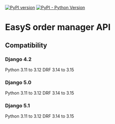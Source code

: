 [![PyPI version](https://badge.fury.io/py/easys-ordermanager.svg)](https://badge.fury.io/py/easys-ordermanager)
[![PyPI - Python Version](https://img.shields.io/pypi/pyversions/Lektor.svg)](https://pypi.org/project/easys-ordermanager/)

# EasyS order manager API

## Compatibility

### Django 4.2

Python 3.11 to 3.12
DRF 3.14 to 3.15

### Django 5.0

Python 3.11 to 3.12
DRF 3.14 to 3.15

### Django 5.1

Python 3.11 to 3.12
DRF 3.14 to 3.15
